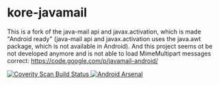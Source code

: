 # kore-javamail
This is a fork of the java-mail api and javax.activation, which is made "Android ready" (java-mail api and javax.activation uses the java.awt package, which is not available in Android). And this project seems ot be not developed anymore and is not able to load MimeMultipart messages correct: https://code.google.com/p/javamail-android/

<a href="https://scan.coverity.com/projects/4758">
  <img alt="Coverity Scan Build Status"
       src="https://scan.coverity.com/projects/4758/badge.svg"/>
</a>

<a href="http://android-arsenal.com/details/1/1697">
  <img alt="Android Arsenal"
       src="https://img.shields.io/badge/Android%20Arsenal-kore--javamail-brightgreen.svg?style=flat)%5D(http://android-arsenal.com/details/1/1697"/>
</a>
